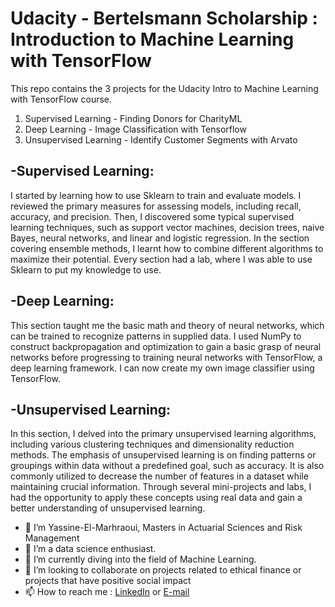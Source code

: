 # Udacity - Bertelsmann Scholarship : Introduction to Machine Learning with TensorFlow
This repo contains the 3 projects for the Udacity Intro to Machine Learning with TensorFlow course.

1) Supervised Learning - Finding Donors for CharityML
2) Deep Learning - Image Classification with Tensorflow
3) Unsupervised Learning - Identify Customer Segments with Arvato

## -Supervised Learning:
I started by learning how to use Sklearn to train and evaluate models. I reviewed the primary measures for assessing models, including recall, accuracy, and precision. Then, I discovered some typical supervised learning techniques, such as support vector machines, decision trees, naive Bayes, neural networks, and linear and logistic regression. In the section covering ensemble methods, I learnt how to combine different algorithms to maximize their potential. Every section had a lab, where I was able to use Sklearn to put my knowledge to use.

## -Deep Learning:
This section taught me the basic math and theory of neural networks, which can be trained to recognize patterns in supplied data. I used NumPy to construct backpropagation and optimization to gain a basic grasp of neural networks before progressing to training neural networks with TensorFlow, a deep learning framework. I can now create my own image classifier using TensorFlow.

## -Unsupervised Learning:
In this section, I delved into the primary unsupervised learning algorithms, including various clustering techniques and dimensionality reduction methods. The emphasis of unsupervised learning is on finding patterns or groupings within data without a predefined goal, such as accuracy. It is also commonly utilized to decrease the number of features in a dataset while maintaining crucial information. Through several mini-projects and labs, I had the opportunity to apply these concepts using real data and gain a better understanding of unsupervised learning.

- 👋 I’m Yassine-El-Marhraoui, Masters in Actuarial Sciences and Risk Management
- 👀 I’m a data science enthusiast.
- 🌱 I’m currently diving into the field of Machine Learning.
- 💞️ I’m looking to collaborate on projects related to ethical finance or projects that have positive social impact
- 📫 How to reach me : [LinkedIn](https://www.linkedin.com/in/yassine-el-marhraoui-237b60189/) or [E-mail](El.Marhraoui.Yassine@outlook.com)

<!---
Yassine-El-M/Yassine-El-M is a ✨ special ✨ repository because its `README.md` (this file) appears on your GitHub profile.
You can click the Preview link to take a look at your changes.
--->
